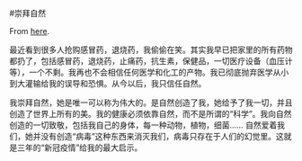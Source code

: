#崇拜自然

From [here](https://yinwang1.substack.com/p/330).

最近看到很多人抢购感冒药，退烧药，我偷偷在笑。其实我早已把家里的所有药物都扔了，包括感冒药，退烧药，止痛药，抗生素，保健品，一切医疗设备（血压计等），一个不剩。我再也不会相信任何医学和化工的产物。我已彻底抛弃医学从小到大灌输给我的误导和恐惧。从今以后，我只信任自然。

我崇拜自然，她是唯一可以称为伟大的。是自然创造了我，她给予了我一切，并且创造了世界上所有的美。我的健康必须依靠自然，而不是所谓的“科学”。我向自然创造的一切致敬，包括我自己的身体，每一种动物，植物，细菌…… 自然爱着我们，她并没有创造“病毒”这种东西来消灭我们，病毒只存在于人们的幻觉里。这就是三年的“新冠疫情”给我的最大启示。
